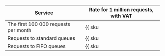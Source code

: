 Service | Rate for 1 million requests, with VAT
----- | -----
The first 100 000 requests per month | {{ sku|KZT|ymq.queue.std.requests|string }} 
Requests to standard queues | {{ sku|KZT|ymq.queue.std.requests|pricingRate.0.1|string }}
Requests to FIFO queues | {{ sku|KZT|ymq.queue.fifo.requests|pricingRate.0.1|string }}
